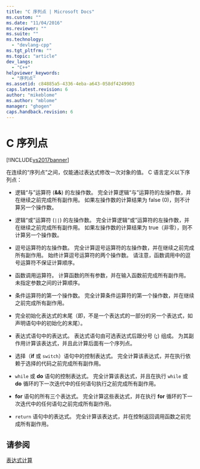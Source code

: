 ```yaml
---
title: "C 序列点 | Microsoft Docs"
ms.custom: ""
ms.date: "11/04/2016"
ms.reviewer: ""
ms.suite: ""
ms.technology: 
  - "devlang-cpp"
ms.tgt_pltfrm: ""
ms.topic: "article"
dev_langs: 
  - "C++"
helpviewer_keywords: 
  - "序列点"
ms.assetid: c84885a5-4336-4eba-a643-058df4249903
caps.latest.revision: 6
author: "mikeblome"
ms.author: "mblome"
manager: "ghogen"
caps.handback.revision: 6
---
```

# C 序列点
[!INCLUDE[vs2017banner](../assembler/inline/includes/vs2017banner.md)]

在连续的“序列点”之间，仅能通过表达式修改一次对象的值。  C 语言定义以下序列点：  
  
-   逻辑“与”运算符 \(**&&**\) 的左操作数。  完全计算逻辑“与”运算符的左操作数，并在继续之前完成所有副作用。  如果左操作数的计算结果为 false \(0\)，则不计算另一个操作数。  
  
-   逻辑“或”运算符 \(`||`\) 的左操作数。  完全计算逻辑“或”运算符的左操作数，并在继续之前完成所有副作用。  如果左操作数的计算结果为 true（非零），则不计算另一个操作数。  
  
-   逗号运算符的左操作数。  完全计算逗号运算符的左操作数，并在继续之前完成所有副作用。  始终计算逗号运算符的两个操作数。  请注意，函数调用中的逗号运算符不保证计算顺序。  
  
-   函数调用运算符。  计算函数的所有参数，并在输入函数前完成所有副作用。  未指定参数之间的计算顺序。  
  
-   条件运算符的第一个操作数。  完全计算条件运算符的第一个操作数，并在继续之前完成所有副作用。  
  
-   完全初始化表达式的末尾（即，不是一个表达式的一部分的另一个表达式，如声明语句中的初始化的末尾）。  
  
-   表达式语句中的表达式。  表达式语句由可选表达式后跟分号 \(**;**\) 组成。  为其副作用计算该表达式，并且此计算后面有一个序列点。  
  
-   选择（**if** 或 `switch`）语句中的控制表达式。  完全计算该表达式，并在执行依赖于选择的代码之前完成所有副作用。  
  
-   `while` 或 **do** 语句的控制表达式。  完全计算该表达式，并且在执行 `while` 或 **do** 循环的下一次迭代中的任何语句执行之前完成所有副作用。  
  
-   **for** 语句的所有三个表达式。  完全计算这些表达式，并在执行 **for** 循环的下一次迭代中的任何语句之前完成所有副作用。  
  
-   `return` 语句中的表达式。  完全计算该表达式，并在控制返回调用函数之前完成所有副作用。  
  
## 请参阅  
 [表达式计算](../c-language/expression-evaluation-c.md)